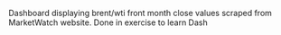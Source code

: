 Dashboard displaying brent/wti front month close values scraped from MarketWatch website. Done in exercise to learn Dash
